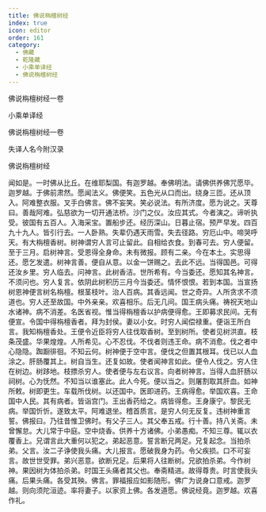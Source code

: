 ```yaml
---
title: 佛说栴檀树经
index: true
icon: editor
order: 161
category:
  - 佛藏
  - 乾隆藏
  - 小乘单译经
  - 佛说栴檀树经
---
```


佛说栴檀树经一卷  

小乘单译经  

佛说栴檀树经一卷  

失译人名今附汉录  

佛说栴檀树经  

闻如是。一时佛从比丘。在维耶梨国。有迦罗越。奉佛明法。请佛供养佛咒愿毕。迦罗越。于佛前肃然。愿闻法义。佛便笑。五色光从口而出。绕身三匝。还从顶入。阿难整衣服。叉手白佛言。佛不妄笑。笑必说法。有所济度。愿为说之。天尊曰。善哉阿难。弘慈欲为一切开通法桥。沙门之仪。汝应其式。今者演之。谛听执受。彼国有五百人。入海采宝。置船步还。经历深山。日暮止宿。预严早发。四百九十九人。皆引行去。一人卧熟。失辈仍遇天雨雪。失去径路。穷厄山中。啼哭呼天。有大栴檀香树。树神谓穷人言可止留此。自相给衣食。到春可去。穷人便留。至于三月。启树神言。受恩得全身命。未有微报。顾有二亲。今在本土。实思得还。愿乞发遣。树神言善。便自从意。以金一饼赐之。去此不远。当得国邑。可得还汝乡里。穷人临去。问神言。此树香洁。世所希有。今当委还。愿知其名神言。不须问也。穷人复言。依阴此树积历三月今当委还。情怀恨恨。若到本国。当宣扬树恩神便言树名栴檀。根茎枝叶。治人百病。其香远闻。世之奇异。人所贪求不须道也。穷人还至故国。中外亲亲。欢喜相乐。后无几间。国王病头痛。祷祝天地山水诸神。病不消差。名医省视。惟当得栴檀香以护病便得愈。王即募求民间。无有便宣。令国中得栴檀香者。拜为封侯。妻以小女。时穷人闻偿禄重。便诣王所白言。我知栴檀香处。王便令近臣将穷人往伐取香树。至到树所。使者见树洪直。枝条茂盛。华果煌煌。人所希见。心不忍伐。不伐者则违王命。病不消愈。伐之者中心隐隐。踟蹰徘徊。不知云何。树神便于空中言。便伐之但置其根耳。伐已以人血涂之。肝肠覆其上。树自当生。还复如故。使者闻神言如此。便令人伐之。穷人住在树边。树跢地。枝摽杀穷人。使者便与左右议言。向者树神言。当得人血肝肠以祠树。心为怃然。不知当以谁塞此。此人今死。便以当之。则屠割取其肝血。如神所敕。树即更生。车载所伐树。以还国中。医即进药。王病得愈。举国欢喜。王命国中人民。其有病者。皆诣宫门。王出香药给之。病皆得愈。王身康宁。黎民无病。举国忻忻。遂致太平。阿难退坐。稽首质言。是穷人何无反复。违树神重言誓。佛报曰。乃往昔惟卫佛时。有父子三人。其父奉五戒。行十善。持八关斋。未曾懈怠。大儿常于中庭。空中烧香。供养十方诸佛。小弟愚痴。不知三尊。辄以衣覆香上。兄谓言此大重何以犯之。弟起恶意。誓言断兄两足。兄复起念。当拍杀弟。父言。汝二子诤使我头痛。大儿报言。愿破我身为药。令父疾损。口不可妄言。故世世受罪。弟兴恶意。欲断兄足。后果将人往断树。兄欲拍杀弟。今作树神。果因树为体拍杀弟。时国王头痛者其父也。奉斋精进。故得尊贵。时言使我头痛。后果头痛。各受其殃。佛言。罪福报应如影随形。佛广为说身口意戒。迦罗越。则向须陀洹迹。率将妻子。以家资上佛。各发道愿。佛说经竟。迦罗越。欢喜作礼。  
